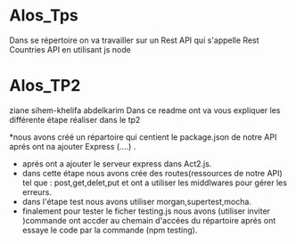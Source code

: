 # Alos_Tps
 Dans se répertoire on va travailler sur un Rest API qui s'appelle Rest Countries API en utilisant js node
 # Alos_TP2
  ziane sihem-khelifa abdelkarim
Dans ce readme  ont va vous expliquer les différente étape réaliser dans le tp2

*nous avons créé un répartoire qui centient le package.json de notre API
aprés ont na ajouter Express (....) .
* aprés ont a ajouter le serveur express dans Act2.js.
* dans cette étape nous avons crée des routes(ressources de notre API) tel que : post,get,delet,put et ont a utiliser les middlwares pour gérer les erreurs.
* dans l'étape test nous avons utiliser morgan,supertest,mocha.
* finalement pour tester le ficher testing.js nous avons (utiliser inviter )commande ont accder au chemain d'accées du répartoire aprés ont essaye le code par la commande (npm testing).

